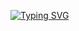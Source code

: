[![Typing SVG](https://readme-typing-svg.herokuapp.com?color=55f524&center=true&vCenter=true&width=600&lines=Привет+💚💚💚;+Сельдерей+Черепаха+Фикус+Киви+Бананы?;+Добро+пожаловать+в+профиль!+Тут+Ничего+Нет+NDA+Вечный)](https://git.io/typing-svg)
